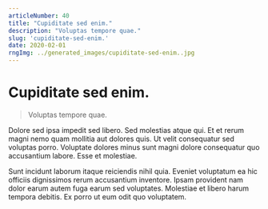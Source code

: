 ```yaml
---
articleNumber: 40
title: "Cupiditate sed enim."
description: "Voluptas tempore quae."
slug: 'cupiditate-sed-enim.'
date: 2020-02-01
rngImg: ../generated_images/cupiditate-sed-enim..jpg
---
```


# Cupiditate sed enim.

> Voluptas tempore quae.

Dolore sed ipsa impedit sed libero. Sed molestias atque qui. Et et rerum magni nemo quam mollitia aut dolores quis. Ut velit consequatur sed voluptas porro. Voluptate dolores minus sunt magni dolore consequatur quo accusantium labore. Esse et molestiae.
 Sunt incidunt laborum itaque reiciendis nihil quia. Eveniet voluptatum ea hic officiis dignissimos rerum accusantium inventore. Ipsam provident nam dolor earum autem fuga earum sed voluptates. Molestiae et libero harum tempora debitis. Ex porro ut eum odit quo voluptatem.
